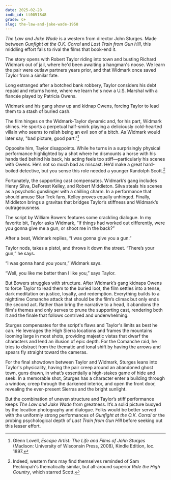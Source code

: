 ```yaml
---
date: 2025-02-28
imdb_id: tt0051848
grade: C+
slug: the-law-and-jake-wade-1958
---
```


_The Law and Jake Wade_ is a western from director John Sturges. Made between _Gunfight at the O.K. Corral_ and _Last Train from Gun Hill_, this middling effort fails to rival the films that book-end it.

The story opens with Robert Taylor riding into town and busting Richard Widmark out of jail, where he'd been awaiting a hangman's noose. We learn the pair were outlaw partners years prior, and that Widmark once saved Taylor from a similar fate. 

Long estranged after a botched bank robbery, Taylor considers his debt repaid and returns home, where we learn he's now a U.S. Marshal with a fiancée played by Patricia Owens.

Widmark and his gang show up and kidnap Owens, forcing Taylor to lead them to a stash of buried cash.

The film hinges on the Widmark-Taylor dynamic and, for his part, Widmark shines. He sports a perpetual half-smirk playing a deliciously cold-hearted villain who seems to relish being an evil son of a bitch. As Widmark would later say, "bad picture, good part."[^1]

Opposite him, Taylor disappoints. While he turns in a surprisingly physical performance highlighted by a shot where he dismounts a horse with his hands tied behind his back, his acting feels too stiff—particularly his scenes with Owens. He’s not so much bad as miscast. He’d make a great hard-boiled detective, but you sense this role needed a younger Randolph Scott.[^2] 

Fortunately, the supporting cast compensates. Widmark’s gang includes Henry Silva, DeForest Kelley, and Robert Middleton. Silva steals his scenes as a psychotic gunslinger with a chilling charm. In a performance that should amuse Star Trek fans, Kelley proves equally unhinged. Finally, Middleton brings a gravitas that bridges Taylor’s stiffness and Widmark’s outrageousness.

The script by William Bowers features some crackling dialogue. In my favorite bit, Taylor asks Widmark, “If things had worked out differently, were you gonna give me a gun, or shoot me in the back?”

After a beat, Widmark replies, “I was gonna give you a gun.”

Taylor nods, takes a pistol, and throws it down the street. “There’s your gun,” he says.

“I was gonna hand you yours,” Widmark says.

“Well, you like me better than I like you,” says Taylor.

But Bowers struggles with structure. After Widmark’s gang kidnaps Owens to force Taylor to lead them to the buried loot, the film settles into a tense, dark meditation on justice, loyalty, and redemption. Everything builds to a nighttime Comanche attack that should be the film’s climax but only ends the second act. Rather than bring the narrative to a head, it abandons the film's themes and only serves to prune the supporting cast, rendering both it and the finale that follows contrived and underwhelming.

Sturges compensates for the script's flaws and Taylor's limits as best he can. He leverages the High Sierra locations and frames the mountains looming large in most shots, providing majestic vistas that dwarf the characters and lend an illusion of epic depth. For the Comanche raid, he tries to distract from the thematic and tonal shift by having the arrows and spears fly straight toward the cameras.

For the final showdown between Taylor and Widmark, Sturges leans into Taylor's physicality, having the pair creep around an abandoned ghost town, guns drawn, in what’s essentially a high-stakes game of hide and seek. In a memorable shot, Sturges has a character enter a building through a window, creep through the darkened interior, and open the front door, revealing the ever-present Sierras and the bright sunlight.

But the combination of uneven structure and Taylor’s stiff performance keeps _The Law and Jake Wade_ from greatness. It’s a solid picture buoyed by the location photography and dialogue. Folks would be better served with the uniformly strong performances of _Gunfight at the O.K. Corral_ or the probing psychological depth of _Last Train from Gun Hill_ before seeking out this lesser effort.

[^1]: Glenn Lovell, _Escape Artist: The Life and Films of John Sturges_ (Madison: University of Wisconsin Press, 2008), Kindle Edition, loc. 1897.
[^2]: Indeed, western fans may find themselves reminded of Sam Peckinpah's thematically similar, but all-around superior _Ride the High Country_, which starred Scott.